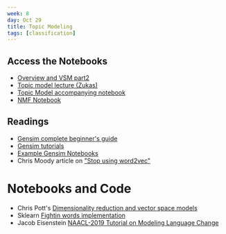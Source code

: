```yaml
---
week: 8
day: Oct 29
title: Topic Modeling
tags: [classification]
---
```


## Access the Notebooks
- [Overview and VSM part2](https://mybinder.org/v2/gh/anyl580/lectures/master?urlpath=notebooks/8-topic-modeling/vsm-part2.ipynb)
- [Topic model lecture (Zukas)](ANLY580_Fall2019_TopicModels.pptx)
- [Topic Model accompanying notebook](https://mybinder.org/v2/gh/anyl580/lectures/master?urlpath=notebooks/8-topic-modeling/ANLY580_Fall2019_TopicModeling.ipynb)
- [NMF Notebook](https://mybinder.org/v2/gh/anyl580/lectures/master?urlpath=notebooks/8-topic-modeling/ANLY580_Fall2019_NMF.ipynb)

## Readings

- [Gensim complete beginner's guide](https://radimrehurek.com/gensim/auto_examples/index.html#core-tutorials)
- [Gensim tutorials](https://radimrehurek.com/gensim/auto_examples/index.html#core-tutorials)
- [Example Gensim Notebooks](https://markroxor.github.io/gensim/tutorials/index.html)
- Chris Moody article on ["Stop using word2vec"](https://multithreaded.stitchfix.com/blog/2017/10/18/stop-using-word2vec/)

# Notebooks and Code

- Chris Pott's [Dimensionality reduction and vector space models](https://nbviewer.jupyter.org/github/cgpotts/cs224u/blob/spring-2019/vsm_02_dimreduce.ipynb)
- Sklearn [Fightin words implementation](https://github.com/kenlimmj/fightin-words)
- Jacob Eisenstein [NAACL-2019 Tutorial on Modeling Language Change](https://github.com/jacobeisenstein/language-change-tutorial)
